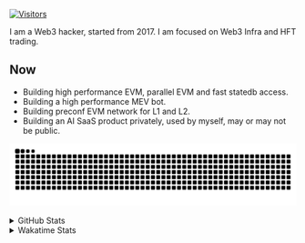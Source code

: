 <!-- markdownlint-disable MD041 MD010 MD033 -->
[![Visitors](https://api.visitorbadge.io/api/daily?path=Akagi201%2FAkagi201&label=Visitors%20Today&countColor=%2337d67a)](https://visitorbadge.io/status?path=Akagi201%2FAkagi201)

I am a Web3 hacker, started from 2017. I am focused on Web3 Infra and HFT trading.

## Now

* Building high performance EVM, parallel EVM and fast statedb access.
* Building a high performance MEV bot.
* Building preconf EVM network for L1 and L2.
* Building an AI SaaS product privately, used by myself, may or may not be public.

[![github contribution grid snake animation](https://raw.githubusercontent.com/Akagi201/Akagi201/output/github-contribution-grid-snake.svg#gh-light-mode-only)](https://github.com/Akagi201)

<details>
<summary>GitHub Stats</summary>
  <a href="https://github.com/Akagi201"><img alt="Profile Detail" src="https://raw.githubusercontent.com/Akagi201/Akagi201/master/profile-summary-card-output/dracula/0-profile-details.svg" /></a>
  <a href="https://github.com/Akagi201"><img alt="Github Stats" src="https://raw.githubusercontent.com/Akagi201/Akagi201/master/profile-summary-card-output/dracula/3-stats.svg" /></a>
  <a href="https://github.com/Akagi201"><img alt="Lang By Commits" src="https://raw.githubusercontent.com/Akagi201/Akagi201/master/profile-summary-card-output/dracula/2-most-commit-language.svg" /></a>
</details>

<details>
<summary>Wakatime Stats</summary>
<br>

<!--START_SECTION:waka-->

```txt
From: 03 November 2024 - To: 10 November 2024

Total Time: 52 hrs 50 mins

Other             23 hrs 57 mins  ███████████▒░░░░░░░░░░░░░   45.34 %
Rust              13 hrs 14 mins  ██████▒░░░░░░░░░░░░░░░░░░   25.06 %
Go                7 hrs 19 mins   ███▒░░░░░░░░░░░░░░░░░░░░░   13.85 %
sh                2 hrs 47 mins   █▒░░░░░░░░░░░░░░░░░░░░░░░   05.30 %
INI               1 hr 47 mins    █░░░░░░░░░░░░░░░░░░░░░░░░   03.39 %
TOML              1 hr 25 mins    ▓░░░░░░░░░░░░░░░░░░░░░░░░   02.70 %
Bash              33 mins         ▒░░░░░░░░░░░░░░░░░░░░░░░░   01.05 %
TypeScript        22 mins         ▒░░░░░░░░░░░░░░░░░░░░░░░░   00.72 %
YAML              19 mins         ░░░░░░░░░░░░░░░░░░░░░░░░░   00.62 %
Markdown          17 mins         ░░░░░░░░░░░░░░░░░░░░░░░░░   00.55 %
```

<!--END_SECTION:waka-->

</details>
